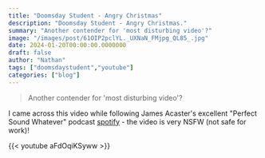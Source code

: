 ```yaml
---
title: "Doomsday Student - Angry Christmas"
description: "Doomsday Student - Angry Christmas."
summary: "Another contender for 'most disturbing video'?"
image: "/images/post/61OIP2pclYL._UXNaN_FMjpg_QL85_.jpg"
date: 2024-01-20T00:00:00.0000000
draft: false
author: "Nathan"
tags: ["doomsdaystudent","youtube"]
categories: ["blog"]
---
```

> Another contender for 'most disturbing video'?

I came across this video while following James Acaster's excellent "Perfect Sound Whatever" podcast [spotify](https://open.spotify.com/show/5zR7VUlNzu7bHtEUnC2otn?si=f34842d1ca2f4e5f) - the video is very NSFW (not safe for work)!

{{< youtube aFdOqiKSyww >}}